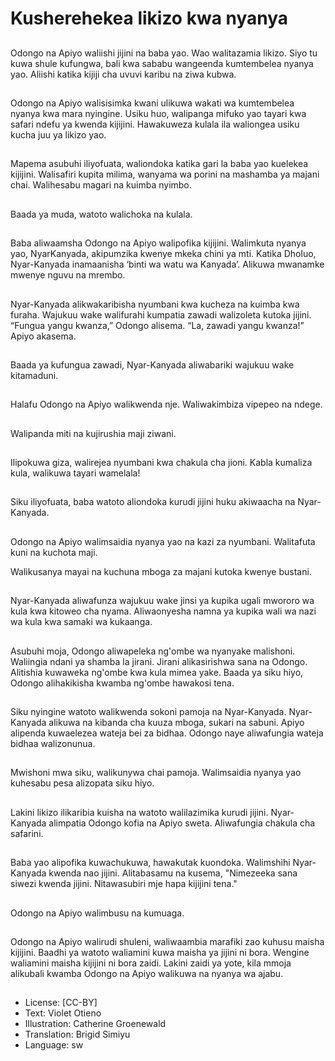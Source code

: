 # Kusherehekea likizo kwa nyanya

##
Odongo na Apiyo waliishi jijini
na baba yao.
Wao walitazamia likizo. Siyo tu
kuwa shule kufungwa, bali kwa
sababu wangeenda
kumtembelea nyanya yao.
Aliishi katika kijiji cha uvuvi
karibu na ziwa kubwa.


##
Odongo na Apiyo walisisimka
kwani ulikuwa wakati wa
kumtembelea nyanya kwa mara
nyingine.
Usiku huo, walipanga mifuko
yao tayari kwa safari ndefu ya
kwenda kijijini.
Hawakuweza kulala ila
waliongea usiku kucha juu ya
likizo yao.


##
Mapema asubuhi iliyofuata,
waliondoka katika gari la baba
yao kuelekea kijijini.
Walisafiri kupita milima,
wanyama wa porini na
mashamba ya majani chai.
Walihesabu magari na kuimba
nyimbo.


##
Baada ya muda, watoto
walichoka na kulala.


##
Baba aliwaamsha Odongo na
Apiyo walipofika kijijini.
Walimkuta nyanya yao, NyarKanyada, akipumzika kwenye
mkeka chini ya mti.
Katika Dholuo, Nyar-Kanyada
inamaanisha ‘binti wa watu wa
Kanyada’.
Alikuwa mwanamke mwenye
nguvu na mrembo.


##
Nyar-Kanyada alikwakaribisha
nyumbani kwa kucheza na
kuimba kwa furaha.
Wajukuu wake walifurahi
kumpatia zawadi walizoleta
kutoka jijini.
“Fungua yangu kwanza,”
Odongo alisema.
“La, zawadi yangu kwanza!”
Apiyo akasema.


##
Baada ya kufungua zawadi,
Nyar-Kanyada aliwabariki
wajukuu wake kitamaduni.


##
Halafu Odongo na Apiyo
walikwenda nje.
Waliwakimbiza vipepeo na
ndege.


##
Walipanda miti na kujirushia
maji ziwani.


##
Ilipokuwa giza, walirejea
nyumbani kwa chakula cha
jioni.
Kabla kumaliza kula, walikuwa
tayari wamelala!


##
Siku iliyofuata, baba watoto
aliondoka kurudi jijini huku
akiwaacha na Nyar-Kanyada.


##
Odongo na Apiyo walimsaidia
nyanya yao na kazi za
nyumbani.
Walitafuta kuni na kuchota maji.

Walikusanya mayai na kuchuna
mboga za majani kutoka
kwenye bustani.


##
Nyar-Kanyada aliwafunza
wajukuu wake jinsi ya kupika
ugali mwororo wa kula kwa
kitoweo cha nyama.
Aliwaonyesha namna ya kupika
wali wa nazi wa kula kwa
samaki wa kukaanga.


##
Asubuhi moja, Odongo
aliwapeleka ng'ombe wa
nyanyake malishoni. Waliingia
ndani ya shamba la jirani.
Jirani alikasirishwa sana na
Odongo. Alitishia kuwaweka
ng'ombe kwa kula mimea yake.
Baada ya siku hiyo, Odongo
alihakikisha kwamba ng'ombe
hawakosi tena.


##
Siku nyingine watoto
walikwenda sokoni pamoja na
Nyar-Kanyada.
Nyar-Kanyada alikuwa na
kibanda cha kuuza mboga,
sukari na sabuni.
Apiyo alipenda kuwaelezea
wateja bei za bidhaa.
Odongo naye aliwafungia
wateja bidhaa walizonunua.


##
Mwishoni mwa siku, walikunywa
chai pamoja.
Walimsaidia nyanya yao
kuhesabu pesa alizopata siku
hiyo.


##
Lakini likizo ilikaribia kuisha na
watoto walilazimika kurudi jijini.
Nyar-Kanyada alimpatia Odongo
kofia na Apiyo sweta.
Aliwafungia chakula cha
safarini.


##
Baba yao alipofika
kuwachukuwa, hawakutak
kuondoka.
Walimshihi Nyar-Kanyada
kwenda nao jijini.
Alitabasamu na kusema,
"Nimezeeka sana siwezi
kwenda jijini. Nitawasubiri mje
hapa kijijini tena."


##
Odongo na Apiyo walimbusu na
kumuaga.


##
Odongo na Apiyo walirudi
shuleni, waliwaambia marafiki
zao kuhusu maisha kijijini.
Baadhi ya watoto waliamini
kuwa maisha ya jijini ni bora.
Wengine waliamini maisha
kijijini ni bora zaidi.
Lakini zaidi ya yote, kila mmoja
alikubali kwamba Odongo na
Apiyo walikuwa na nyanya wa
ajabu.


##
* License: [CC-BY]
* Text: Violet Otieno
* Illustration: Catherine Groenewald
* Translation: Brigid Simiyu
* Language: sw
